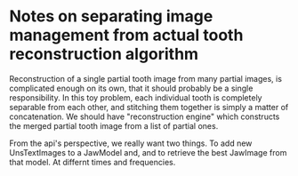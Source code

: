 # Notes on separating image management from actual tooth reconstruction algorithm
Reconstruction of a single partial tooth image from many partial images, is complicated enough on its own, that it should probably be a single responsibility. In this toy problem, each individual tooth is completely separable from each other, and stitching them together is simply a matter of concatenation. We should have "reconstruction engine" which constructs the merged partial tooth image from a list of partial ones.

From the api's perspective, we really want two things. To add new UnsTextImages to a JawModel and, and to retrieve the best JawImage from that model. At differnt times and frequencies. 